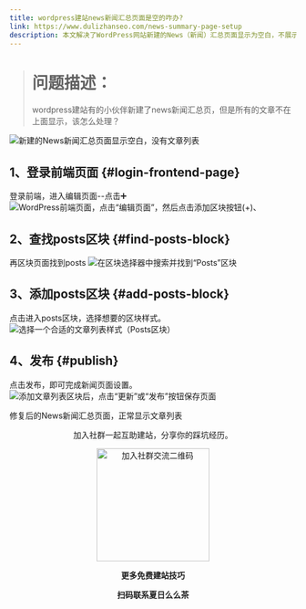 ```yaml
---
title: wordpress建站news新闻汇总页面是空的咋办?
link: https://www.dulizhanseo.com/news-summary-page-setup
description: 本文解决了WordPress网站新建的News（新闻）汇总页面显示为空白，不展示文章的问题。通过指导用户在编辑该页面时，添加并选择合适的“Posts”（文章）区块样式，最终使得文章列表能够正常显示在新闻汇总页上。
---
```


> # 问题描述：
>
> wordpress建站有的小伙伴新建了news新闻汇总页，但是所有的文章不在上面显示，该怎么处理？

![新建的News新闻汇总页面显示空白，没有文章列表](https://cos.files.maozhishi.com/public/attachments/lfx/1669718194651.png)

## 1、登录前端页面 {#login-frontend-page}

登录前端，进入编辑页面--点击➕
![WordPress前端页面，点击“编辑页面”，然后点击添加区块按钮(+)](https://cos.files.maozhishi.com/public/attachments/lfx/1669718194652.png)、

## 2、查找posts区块 {#find-posts-block}

再区块页面找到posts
![在区块选择器中搜索并找到“Posts”区块](https://cos.files.maozhishi.com/public/attachments/lfx/1669718194653.png)

## 3、添加posts区块 {#add-posts-block}

点击进入posts区块，选择想要的区块样式。
![选择一个合适的文章列表样式（Posts区块）](https://cos.files.maozhishi.com/public/attachments/lfx/1669718194654.png)

## 4、发布 {#publish}

点击发布，即可完成新闻页面设置。
![添加文章列表区块后，点击“更新”或“发布”按钮保存页面](https://cos.files.maozhishi.com/public/attachments/lfx/1669718194655.png)

修复后的News新闻汇总页面，正常显示文章列表

<p style="text-align: center;">加入社群一起互助建站，分享你的踩坑经历。</p>
<p style="text-align: center;"><img src="https://cos.files.maozhishi.com/public/attachments/lfx/1670844224159.png" width="198" alt="加入社群交流二维码" /></p>
<p style="text-align: center;"><strong>更多免费建站技巧</strong></p>
<p style="text-align: center;"><strong>扫码联系夏日么么茶</strong></p>
